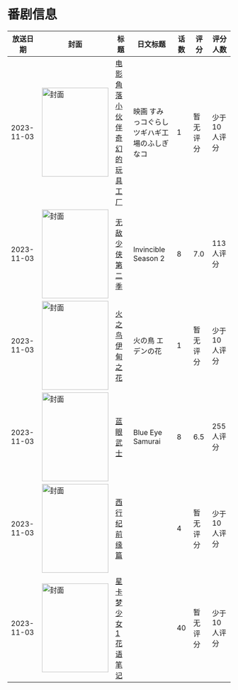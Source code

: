 # 番剧信息

|放送日期|封面|标题|日文标题|话数|评分|评分人数|
|---|---|---|---|---|---|---|
|2023-11-03|<img src="//lain.bgm.tv/pic/cover/c/ab/7c/422904_cZllz.jpg" alt="封面" style="width:150px;height:200px;object-fit:cover;">|[电影 角落小伙伴 奇幻的玩具工厂](https://bangumi.tv/subject/422904)|映画 すみっコぐらし ツギハギ工場のふしぎなコ|1|暂无评分|少于10人评分|
|2023-11-03|<img src="//lain.bgm.tv/pic/cover/c/ac/45/441139_gtHJG.jpg" alt="封面" style="width:150px;height:200px;object-fit:cover;">|[无敌少侠 第二季](https://bangumi.tv/subject/441139)|Invincible Season 2|8|7.0|113人评分|
|2023-11-03|<img src="//lain.bgm.tv/pic/cover/c/f2/6a/445678_AsZdi.jpg" alt="封面" style="width:150px;height:200px;object-fit:cover;">|[火之鸟 伊甸之花](https://bangumi.tv/subject/445678)|火の鳥 エデンの花|1|暂无评分|少于10人评分|
|2023-11-03|<img src="//lain.bgm.tv/pic/cover/c/b8/83/455912_3b4lj.jpg" alt="封面" style="width:150px;height:200px;object-fit:cover;">|[蓝眼武士](https://bangumi.tv/subject/455912)|Blue Eye Samurai|8|6.5|255人评分|
|2023-11-03|<img src="//lain.bgm.tv/pic/cover/c/6a/8a/463578_zKE7x.jpg" alt="封面" style="width:150px;height:200px;object-fit:cover;">|[西行纪 前缘篇](https://bangumi.tv/subject/463578)||4|暂无评分|少于10人评分|
|2023-11-03|<img src="//lain.bgm.tv/pic/cover/c/06/22/471227_a31Ha.jpg" alt="封面" style="width:150px;height:200px;object-fit:cover;">|[星卡梦少女1花语笔记](https://bangumi.tv/subject/471227)||40|暂无评分|少于10人评分|
